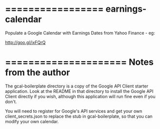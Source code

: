 =================
earnings-calendar
=================

Populate a Google Calendar with Earnings Dates from Yahoo Finance - eg:

http://goo.gl/ixFQrQ

=====================
Notes from the author
=====================
The gcal-boilerplate directory is a copy of the Google API Client starter application.
Look at the README in that directory to install the Google API Client directly if you wish, although this application will run fine even if you don't.

You will need to register for Google's API services and get your own client_secrets.json to replace the stub in gcal-boilerplate, so that you can modify your own calendar.
